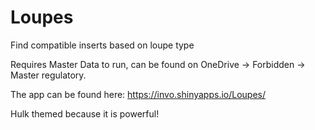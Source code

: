 # Loupes
Find compatible inserts based on loupe type

Requires Master Data to run, can be found on OneDrive -> Forbidden -> Master regulatory. 

The app can be found here: https://invo.shinyapps.io/Loupes/

Hulk themed because it is powerful!
